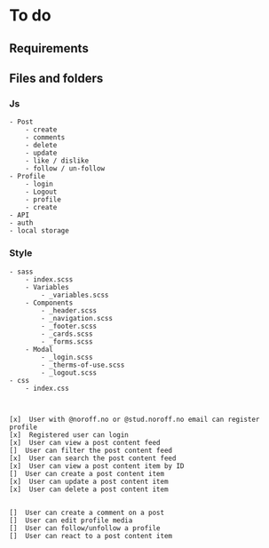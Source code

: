 # To do

## Requirements

## Files and folders

### Js

    - Post
        - create
        - comments
        - delete
        - update
        - like / dislike
        - follow / un-follow
    - Profile
        - login
        - Logout
        - profile
        - create
    - API
    - auth
    - local storage

### Style

    - sass
        - index.scss
        - Variables
            - _variables.scss
        - Components
            - _header.scss
            - _navigation.scss
            - _footer.scss
            - _cards.scss
            - _forms.scss
        - Modal
            - _login.scss
            - _therms-of-use.scss
            - _logout.scss
    - css
        - index.css



    [x]  User with @noroff.no or @stud.noroff.no email can register profile
    [x]  Registered user can login
    [x]  User can view a post content feed
    []  User can filter the post content feed
    [x]  User can search the post content feed
    [x]  User can view a post content item by ID
    []  User can create a post content item
    [x]  User can update a post content item
    [x]  User can delete a post content item

    
    []  User can create a comment on a post
    []  User can edit profile media
    []  User can follow/unfollow a profile
    []  User can react to a post content item
